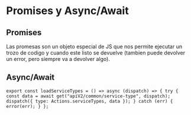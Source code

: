 # Promises y Async/Await 


## Promises
Las promesas son un objeto especial de JS que nos permite ejecutar un trozo de codigo y cuando este listo se devuelve (tambien puede devolver un error, pero siempre va a devolver algo).


## Async/Await

`export const loadServiceTypes = () => async (dispatch) => {
  try {
    const data = await get("apiV2/common/service-type", dispatch);
    dispatch({ type: Actions.serviceTypes, data });
  } catch (err) {
    error(err);
  }
};`
